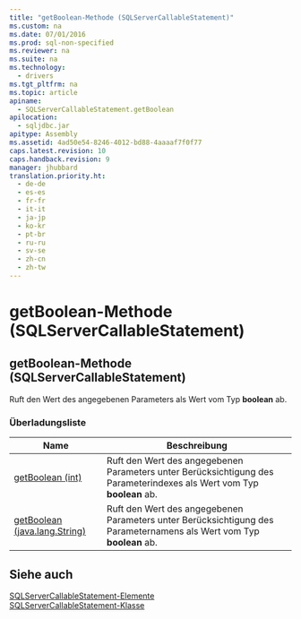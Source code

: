```yaml
---
title: "getBoolean-Methode (SQLServerCallableStatement)"
ms.custom: na
ms.date: 07/01/2016
ms.prod: sql-non-specified
ms.reviewer: na
ms.suite: na
ms.technology: 
  - drivers
ms.tgt_pltfrm: na
ms.topic: article
apiname: 
  - SQLServerCallableStatement.getBoolean
apilocation: 
  - sqljdbc.jar
apitype: Assembly
ms.assetid: 4ad50e54-8246-4012-bd88-4aaaaf7f0f77
caps.latest.revision: 10
caps.handback.revision: 9
manager: jhubbard
translation.priority.ht: 
  - de-de
  - es-es
  - fr-fr
  - it-it
  - ja-jp
  - ko-kr
  - pt-br
  - ru-ru
  - sv-se
  - zh-cn
  - zh-tw
---
```

# getBoolean-Methode (SQLServerCallableStatement)
    
## getBoolean\-Methode \(SQLServerCallableStatement\)  
 Ruft den Wert des angegebenen Parameters als Wert vom Typ **boolean** ab.  
  
### Überladungsliste  
  
|Name|Beschreibung|  
|----------|------------------|  
|[getBoolean \(int\)](../content/getBoolean-Method--int-.md)|Ruft den Wert des angegebenen Parameters unter Berücksichtigung des Parameterindexes als Wert vom Typ **boolean** ab.|  
|[getBoolean \(java.lang.String\)](../content/getBoolean-Method--java.lang.String-.md)|Ruft den Wert des angegebenen Parameters unter Berücksichtigung des Parameternamens als Wert vom Typ **boolean** ab.|  
  
## Siehe auch  
 [SQLServerCallableStatement-Elemente](../content/SQLServerCallableStatement-Members.md)   
 [SQLServerCallableStatement-Klasse](../content/SQLServerCallableStatement-Class.md)  
  
  
